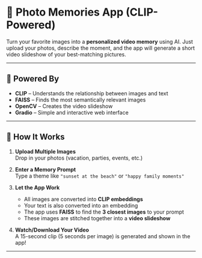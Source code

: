 # 📸 Photo Memories App (CLIP-Powered)

Turn your favorite images into a **personalized video memory** using AI. Just upload your photos, describe the moment, and the app will generate a short video slideshow of your best-matching pictures.

---

## 🧠 Powered By

- **CLIP** – Understands the relationship between images and text
- **FAISS** – Finds the most semantically relevant images
- **OpenCV** – Creates the video slideshow
- **Gradio** – Simple and interactive web interface

---

## 🚀 How It Works

1. **Upload Multiple Images**  
   Drop in your photos (vacation, parties, events, etc.)

2. **Enter a Memory Prompt**  
   Type a theme like `"sunset at the beach"` or `"happy family moments"`

3. **Let the App Work**  
   - All images are converted into **CLIP embeddings**
   - Your text is also converted into an embedding
   - The app uses **FAISS** to find the **3 closest images** to your prompt
   - These images are stitched together into a **video slideshow**

4. **Watch/Download Your Video**  
   A 15-second clip (5 seconds per image) is generated and shown in the app!

---
